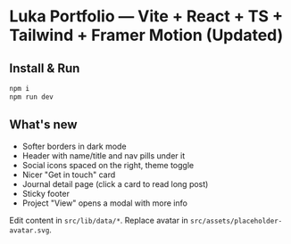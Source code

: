 # Luka Portfolio — Vite + React + TS + Tailwind + Framer Motion (Updated)

## Install & Run
```bash
npm i
npm run dev
```

## What's new
- Softer borders in dark mode
- Header with name/title and nav pills under it
- Social icons spaced on the right, theme toggle
- Nicer "Get in touch" card
- Journal detail page (click a card to read long post)
- Sticky footer
- Project "View" opens a modal with more info

Edit content in `src/lib/data/*`. Replace avatar in `src/assets/placeholder-avatar.svg`.

